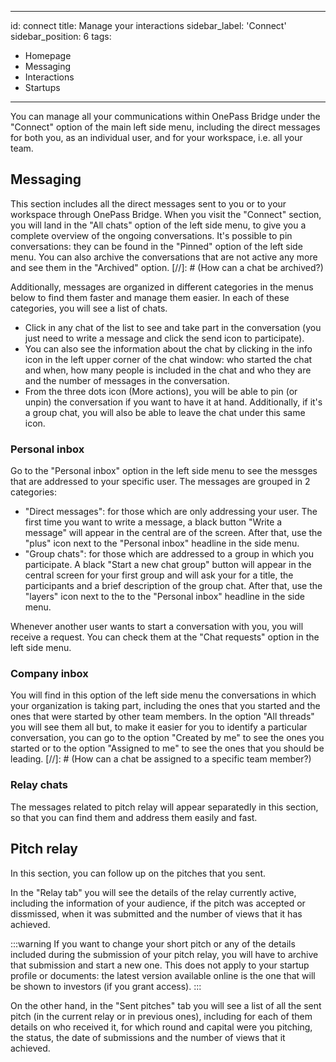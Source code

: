 ---
id: connect
title: Manage your interactions
sidebar_label: 'Connect'
sidebar_position: 6
tags:

- Homepage
- Messaging
- Interactions
- Startups

 ---

You can manage all your communications within OnePass Bridge under the "Connect" option of the main left side menu, including the direct messages for both you, as an individual user, and for your workspace, i.e. all your team.

## Messaging

This section includes all the direct messages sent to you or to your workspace through OnePass Bridge. When you visit the "Connect" section, you will land in the "All chats" option of the left side menu, to give you a complete overview of the ongoing conversations. It's possible to pin conversations: they can be found in the "Pinned" option of the left side menu. You can also archive the conversations that are not active any more and see them in the "Archived" option.
[//]: # (How can a chat be archived?)

Additionally, messages are organized in different categories in the menus below to find them faster and manage them easier. In each of these categories, you will see a list of chats.

- Click in any chat of the list to see and take part in the conversation (you just need to write a message and click the send icon to participate).
- You can also see the information about the chat by clicking in the info icon in the left upper corner of the chat window: who started the chat and when, how many people is included in the chat and who they are and the number of messages in the conversation.
- From the three dots icon (More actions), you will be able to pin (or unpin) the conversation if you want to have it at hand. Additionally, if it's a group chat, you will also be able to leave the chat under this same icon.

### Personal inbox

Go to the "Personal inbox" option in the left side menu to see the messges that are addressed to your specific user. The messages are grouped in 2 categories:

- "Direct messages": for those which are only addressing your user. The first time you want to write a message, a black button "Write a message" will appear in the central are of the screen. After that, use the "plus" icon next to the "Personal inbox" headline in the side menu.
- "Group chats": for those which are addressed to a group in which you participate. A black "Start a new chat group" button will appear in the central screen for your first group and will ask your for a title, the participants and a brief description of the group chat. After that, use the "layers" icon next to the  to the "Personal inbox" headline in the side menu.

Whenever another user wants to start a conversation with you, you will receive a request. You can check them at the "Chat requests" option in the left side menu.

### Company inbox

You will find in this option of the left side menu the conversations in which your organization is taking part, including the ones that you started and the ones that were started by other team members. In the option "All threads" you will see them all but, to make it easier for you to identify a particular conversation, you can go to the option "Created by me" to see the ones you started or to the option "Assigned to me" to see the ones that you should be leading.
[//]: # (How can a chat be assigned to a specific team member?)

### Relay chats

The messages related to pitch relay will appear separatedly in this section, so that you can find them and address them easily and fast.

## Pitch relay

In this section, you can follow up on the pitches that you sent.

In the "Relay tab" you will see the details of the relay currently active, including the information of your audience, if the pitch was accepted or dissmissed, when it was submitted and the number of views that it has achieved.

:::warning
If you want to change your short pitch or any of the details included during the submission of your pitch relay, you will have to archive that submission and start a new one. This does not apply to your startup profile or documents: the latest version available online is the one that will be shown to investors (if you grant access).
:::

On the other hand, in the "Sent pitches" tab you will see a list of all the sent pitch (in the current relay or in previous ones), including for each of them details on who received it, for which round and capital were you pitching, the status, the date of submissions and the number of views that it achieved.
